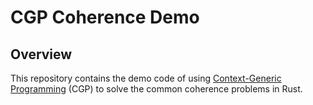 # CGP Coherence Demo

## Overview

This repository contains the demo code of using [Context-Generic Programming](https://contextgeneric.dev/) (CGP) to solve the common coherence problems in Rust.